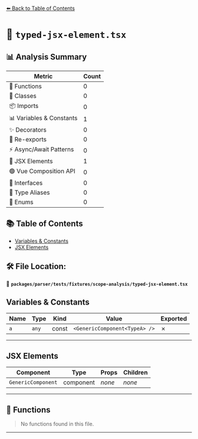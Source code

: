 [⬅️ Back to Table of Contents](../../../../../index.md)

# 📄 `typed-jsx-element.tsx`

## 📊 Analysis Summary

| Metric | Count |
|--------|-------|
| 🔧 Functions | 0 |
| 🧱 Classes | 0 |
| 📦 Imports | 0 |
| 📊 Variables & Constants | 1 |
| ✨ Decorators | 0 |
| 🔄 Re-exports | 0 |
| ⚡ Async/Await Patterns | 0 |
| 💠 JSX Elements | 1 |
| 🟢 Vue Composition API | 0 |
| 📐 Interfaces | 0 |
| 📑 Type Aliases | 0 |
| 🎯 Enums | 0 |

## 📚 Table of Contents

- [Variables & Constants](#variables-constants)
- [JSX Elements](#jsx-elements)

## 🛠️ File Location:
📂 **`packages/parser/tests/fixtures/scope-analysis/typed-jsx-element.tsx`**

## Variables & Constants

| Name | Type | Kind | Value | Exported |
|------|------|------|-------|----------|
| `a` | `any` | const | `<GenericComponent<TypeA> />` | ✗ |


---

## JSX Elements

| Component | Type | Props | Children |
|-----------|------|-------|----------|
| `GenericComponent` | component | *none* | *none* |


---

## 🔧 Functions

> No functions found in this file.


---
